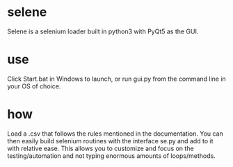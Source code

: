 # selene
Selene is a selenium loader built in python3 with PyQt5 as the GUI.

# use
Click Start.bat in Windows to launch, or run gui.py from the command line in your OS of choice. 

# how 
Load a .csv that follows the rules mentioned in the documentation. You can then easily build selenium routines with the interface se.py and add to it with relative ease.
This allows you to customize and focus on the testing/automation and not typing enormous amounts of loops/methods. 
